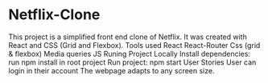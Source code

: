 # Netflix-Clone
This project is a simplified front end clone of Netflix. It was created with React and CSS (Grid and Flexbox).  Tools used React React-Router Css (grid &amp; flexbox) Media queries JS Runing Project Locally Install dependencies: run npm install in root project Run project: npm start User Stories User can login in their account The webpage adapts to any screen size.
